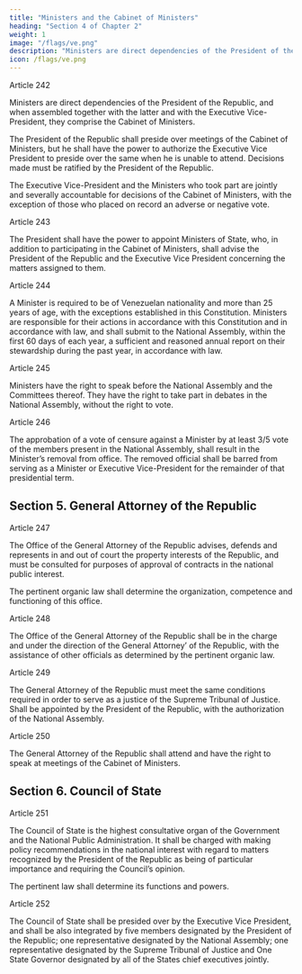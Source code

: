 ```yaml
---
title: "Ministers and the Cabinet of Ministers"
heading: "Section 4 of Chapter 2"
weight: 1
image: "/flags/ve.png"
description: "Ministers are direct dependencies of the President of the Republic, and when assembled together with the latter and with the Executive Vice-President, they comprise the Cabinet of Ministers"
icon: /flags/ve.png
---
```



Article 242

Ministers are direct dependencies of the President of the Republic, and when assembled together with the latter and with the Executive Vice-President, they comprise the Cabinet of Ministers.

The President of the Republic shall preside over meetings of the Cabinet of Ministers, but he shall have the power to authorize the Executive Vice President to preside over the same when he is unable to attend. Decisions made must be ratified by the President of the Republic.

The Executive Vice-President and the Ministers who took part are jointly and severally accountable for decisions of the Cabinet of Ministers, with the exception of those who placed on record an adverse or negative vote.

Article 243

The President shall have the power to appoint Ministers of State, who, in addition to participating in the Cabinet of Ministers, shall advise the President of the Republic and the Executive Vice President concerning the matters assigned to them.


Article 244

A Minister is required to be of Venezuelan nationality and more than 25 years of age, with the exceptions established in this Constitution.
Ministers are responsible for their actions in accordance with this Constitution and in accordance with law, and shall submit to the National Assembly, within the first 60 days of each year, a sufficient and reasoned annual report on their stewardship during the
past year, in accordance with law.


Article 245

Ministers have the right to speak before the National Assembly and the Committees thereof. They have the right to take part in debates in the National Assembly, without the right to vote.


Article 246

The approbation of a vote of censure against a Minister by at least 3/5 vote of the members present in the National Assembly, shall result in the Minister’s removal from office. The removed official shall be barred from serving as a Minister or Executive
Vice-President for the remainder of that presidential term.

## Section 5. General Attorney of the Republic

Article 247

The Office of the General Attorney of the Republic advises, defends and represents in and out of court the property interests of the Republic, and must be consulted for purposes of approval of contracts in the national public interest. 

The pertinent organic law shall determine the organization, competence and functioning of this office.

Article 248

The Office of the General Attorney of the Republic shall be in the charge and under the
direction of the General Attorney’ of the Republic, with the assistance of other officials
as determined by the pertinent organic law.

Article 249

The General Attorney of the Republic must meet the same conditions required in order to serve as a justice of the Supreme Tribunal of Justice. Shall be appointed by the President of the Republic, with the authorization of the National Assembly.

Article 250

The General Attorney of the Republic shall attend and have the right to speak at meetings of the Cabinet of Ministers.



## Section 6. Council of State

Article 251

The Council of State is the highest consultative organ of the Government and the National Public Administration. It shall be charged with making policy recommendations in the national interest with regard to matters recognized by the President of the Republic as being of particular importance and requiring the Council’s opinion.

The pertinent law shall determine its functions and powers.

Article 252

The Council of State shall be presided over by the Executive Vice President, and shall be also integrated by five members designated by the President of the Republic; one representative designated by the National Assembly; one representative designated by
the Supreme Tribunal of Justice and One State Governor designated by all of the States chief executives jointly.

